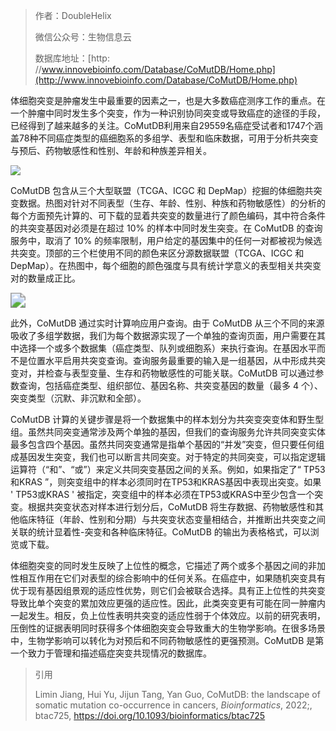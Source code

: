 > 作者：DoubleHelix
>
> 微信公众号：生物信息云
>
> 数据库地址：[http: //www.innovebioinfo.com/Database/CoMutDB/Home.php](http://www.innovebioinfo.com/Database/CoMutDB/Home.php)

体细胞突变是肿瘤发生中最重要的因素之一，也是大多数癌症测序工作的重点。在一个肿瘤中同时发生多个突变，作为一种识别协同突变或导致癌症的途径的手段，已经得到了越来越多的关注。CoMutDB利用来自29559名癌症受试者和1747个涵盖78种不同癌症类型的癌细胞系的多组学、表型和临床数据，可用于分析共突变与预后、药物敏感性和性别、年龄和种族差异相关。

![](https://medbioinfocloud-1251590549.cos.ap-guangzhou.myqcloud.com/notepic202211161604594.png)



CoMutDB 包含从三个大型联盟（TCGA、ICGC 和 DepMap）挖掘的体细胞共突变数据。热图对针对不同表型（生存、年龄、性别、种族和药物敏感性）的分析的每个方面预先计算的、可下载的显着共突变的数量进行了颜色编码，其中符合条件的共突变基因对必须是在超过 10% 的样本中同时发生突变。在 CoMutDB 的查询服务中，取消了 10% 的频率限制，用户给定的基因集中的任何一对都被视为候选共突变。顶部的三个栏使用不同的颜色来区分源数据联盟（TCGA、ICGC 和 DepMap）。在热图中，每个细胞的颜色强度与具有统计学意义的表型相关共突变对的数量成正比。

<img src="https://medbioinfocloud-1251590549.cos.ap-guangzhou.myqcloud.com/notepic202211161607477.png" style="zoom:150%;" />

此外，CoMutDB 通过实时计算响应用户查询。由于 CoMutDB 从三个不同的来源吸收了多组学数据，我们为每个数据源实现了一个单独的查询页面，用户需要在其中选择一个或多个数据集（癌症类型、队列或细胞系）来执行查询。在基因水平而不是位置水平启用共突变查询。查询服务最重要的输入是一组基因，从中形成共突变对，并检查与表型变量、生存和药物敏感性的可能关联。CoMutDB 可以通过参数查询，包括癌症类型、组织部位、基因名称、共突变基因的数量（最多 4 个）、突变类型（沉默、非沉默和全部）。

CoMutDB 计算的关键步骤是将一个数据集中的样本划分为共突变突变体和野生型组。虽然共同突变通常涉及两个单独的基因，但我们的查询服务允许共同突变实体最多包含四个基因。虽然共同突变通常是指单个基因的“并发”突变，但只要任何组成基因发生突变，我们也可以断言共同突变。对于特定的共同突变，可以指定逻辑运算符（“和”、“或”）来定义共同突变基因之间的关系。例如，如果指定了“ TP53和KRAS ”，则突变组中的样本必须同时在TP53和KRAS基因中表现出突变。如果 ' TP53或KRAS ' 被指定，突变组中的样本必须在TP53或KRAS中至少包含一个突变。根据共突变状态对样本进行划分后，CoMutDB 将生存数据、药物敏感性和其他临床特征（年龄、性别和分期）与共突变状态变量相结合，并推断出共突变之间关联的统计显着性-突变和各种临床特征。CoMutDB 的输出为表格格式，可以浏览或下载。

体细胞突变的同时发生反映了上位性的概念，它描述了两个或多个基因之间的非加性相互作用在它们对表型的综合影响中的任何关系。在癌症中，如果随机突变具有优于现有基因组景观的适应性优势，则它们会被联合选择。具有正上位性的共突变导致比单个突变的累加效应更强的适应性。因此，此类突变更有可能在同一肿瘤内一起发生。相反，负上位性表明共突变的适应性弱于个体效应。以前的研究表明，压倒性的证据表明同时获得多个体细胞突变会导致重大的生物学影响。在很多场景中，生物学影响可以转化为对预后和不同药物敏感性的更强预测。CoMutDB 是第一个致力于管理和描述癌症突变共现情况的数据库。

>  引用
>
> Limin Jiang, Hui Yu, Jijun Tang, Yan Guo, CoMutDB: the landscape of somatic mutation co-occurrence in cancers, *Bioinformatics*, 2022;, btac725, https://doi.org/10.1093/bioinformatics/btac725
